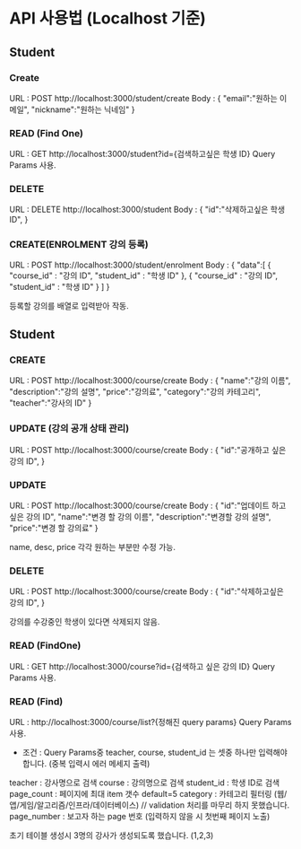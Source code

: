 # API 사용법 (Localhost 기준)

## Student

### Create

URL : POST http://localhost:3000/student/create
Body : {
"email":"원하는 이메일",
"nickname":"원하는 닉네임"
}

### READ (Find One)

URL : GET http://localhost:3000/student?id={검색하고싶은 학생 ID}
Query Params 사용.

### DELETE

URL : DELETE http://localhost:3000/student
Body : {
"id":"삭제하고싶은 학생 ID",
}

### CREATE(ENROLMENT 강의 등록)

URL : POST http://localhost:3000/student/enrolment
Body : {
"data":[
{
"course_id" : "강의 ID",
"student_id" : "학생 ID"
},
{
"course_id" : "강의 ID",
"student_id" : "학생 ID"
}
]
}

등록할 강의를 배열로 입력받아 작동.

## Student

### CREATE

URL : POST http://localhost:3000/course/create
Body : {
"name":"강의 이름",
"description":"강의 설명",
"price":"강의료",
"category":"강의 카테고리",
"teacher":"강사의 ID"
}

### UPDATE (강의 공개 상태 관리)

URL : POST http://localhost:3000/course/create
Body : {
"id":"공개하고 싶은 강의 ID",
}

### UPDATE

URL : POST http://localhost:3000/course/create
Body : {
"id":"업데이트 하고 싶은 강의 ID",
"name":"변경 할 강의 이름",
"description":"변경할 강의 설명",
"price":"변경 할 강의료"
}

name, desc, price 각각 원하는 부분만 수정 가능.

### DELETE

URL : POST http://localhost:3000/course/create
Body : {
"id":"삭제하고싶은 강의 ID",
}

강의를 수강중인 학생이 있다면 삭제되지 않음.

### READ (FindOne)

URL : GET http://localhost:3000/course?id={검색하고 싶은 강의 ID}
Query Params 사용.

### READ (Find)

URL : http://localhost:3000/course/list?{정해진 query params}
Query Params 사용.

- 조건 : Query Params중 teacher, course, student_id 는 셋중 하나만 입력해야 합니다. (중복 입력시 에러 메세지 출력)

teacher : 강사명으로 검색
course : 강의명으로 검색
student_id : 학생 ID로 검색
page_count : 페이지에 최대 item 갯수 default=5
category : 카테고리 필터링 (웹/앱/게임/알고리즘/인프라/데이터베이스) // validation 처리를 마무리 하지 못했습니다.
page_number : 보고자 하는 page 번호 (입력하지 않을 시 첫번째 페이지 노출)

초기 테이블 생성시 3명의 강사가 생성되도록 했습니다. (1,2,3)
